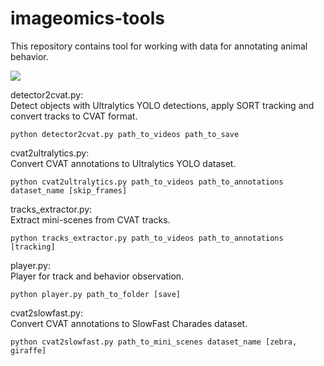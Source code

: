 # imageomics-tools

This repository contains tool for working with data for annotating animal behavior.

![](https://user-images.githubusercontent.com/11778655/220999935-dd190898-7cbc-4e83-acfd-ce9d2b7d24e5.png)

detector2cvat.py:\
Detect objects with Ultralytics YOLO detections, apply SORT tracking and convert tracks to CVAT format.

```
python detector2cvat.py path_to_videos path_to_save
```

cvat2ultralytics.py:\
Convert CVAT annotations to Ultralytics YOLO dataset.

```
python cvat2ultralytics.py path_to_videos path_to_annotations dataset_name [skip_frames]
```

tracks_extractor.py:\
Extract mini-scenes from CVAT tracks.

```
python tracks_extractor.py path_to_videos path_to_annotations [tracking]
```

player.py:\
Player for track and behavior observation.

```
python player.py path_to_folder [save]
```


cvat2slowfast.py:\
Convert CVAT annotations to SlowFast Charades dataset.

```
python cvat2slowfast.py path_to_mini_scenes dataset_name [zebra, giraffe]
```